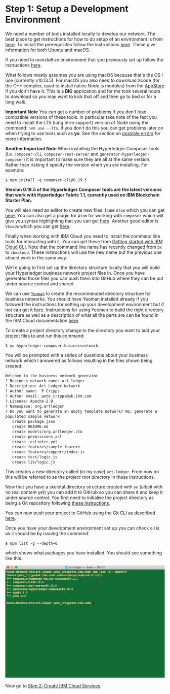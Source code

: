 # Step 1: Setup a Development Environment
We need a number of tools installed locally to develop our network. The best place to get instructions for how to do setup of an environment is from [here](https://console.bluemix.net/docs/services/blockchain/develop_install.html#installing-a-development-environment). To install the prerequisites follow the instructions [here](https://hyperledger.github.io/composer/latest/installing/installing-prereqs.html). These give information for both Ubuntu and macOS.

If you need to *uninstall* an environment that you previously set up follow the instructions [here](https://hyperledger.github.io/composer/latest/installing/uninstall-dev-env).

What follows mostly assumes you are using macOS because that's the OS I use (currently v10.13.5). For macOS you also need to download Xcode (for the C++ compiler, used to install native Node.js modules) from the [AppStore](https://itunes.apple.com/bm/app/xcode/id497799835?mt=12) if you don't have it. This is a **BIG** application and for me took several hours to download so you may want to kick that off and then go to bed or for a long walk.

**Important Note** You can get a number of problems if you don't load compatible versions of these tools. In particular take note of the fact you need to install the LTS (long term support) version of Node using the command: `nvm use --lts`. If you don't do this you can get problems later on when trying to use tools such as **yo**. See the section on [possible errors](../docs/Possible%20Errors.md) for more information.

**Another Important Note** When installing the Hyperledger Composer tools (i.e. `composer-cli`, `composer-rest-server` and `generator-hyperledger-composer`) it is important to make sure they are all at the same version. Rather than risking it specify the version when you are installing. For example:

```
$ npm install -g composer-cli@0.19.5
```

**Version 0.19.5 of the Hyperledger Composer tools are the latest versions that work with Hyperledger Fabric 1.1, currently used on IBM Blockchain Starter Plan.**

You will also need an editor to create new files. I use `Atom` which you can get [here](https://atom.io). You can also get a plugin for `Atom` for working with `composer` which will give you syntax highlighting that you can get [here](https://github.com/hyperledger/composer-atom-plugin). Another good editor is `VScode` which you can get [here](https://code.visualstudio.com/download).

Finally when working with IBM Cloud you need to install the command line tools for interacting with it. You can get these from [Getting started with IBM Cloud CLI](https://console.bluemix.net/docs/cli/reference/bluemix_cli/get_started.html). Note that the command line name has recently changed from `bx` to `ibmcloud`. These instructions will use the new name but the previous one should work in the same way.

We're going to first set up the directory structure locally that you will build your Hyperledger business network project files in. Once you have generated those files you can push them into GitHub where they can be put under source control and shared.

We can use [`Yeoman`](http://yeoman.io/) to create the recommended directory structure for business networks. You should have Yeoman installed already if you followed the instructions for setting up your development environment but if not can get it [here](http://yeoman.io/). Instructions for using Yeoman to build the right directory structure as well as a description of what all the parts are can be found in the IBM Cloud documentation [here](https://ibm-blockchain.github.io/develop/business-network/bnd-create).

To create a project directory change to the directory you want to add your project files to and run this command:
```
$ yo hyperledger-composer:businessnetwork
```
You will be prompted with a series of questions about your business network which I answered as follows resulting in the files shown being created:
```
Welcome to the business network generator
? Business network name: art-ledger
? Description: Art Ledger Network
? Author name:  P Cripps
? Author email: pete_cripps@uk.ibm.com
? License: Apache-2.0
? Namespace: org.artledger
? Do you want to generate an empty template network? No: generate a populated sample network
   create package.json
   create README.md
   create models/org.artledger.cto
   create permissions.acl
   create .eslintrc.yml
   create features/sample.feature
   create features/support/index.js
   create test/logic.js
   create lib/logic.js
```

This creates a new directory called (in my case) `art-ledger`. From now on this will be referred to as the *project root directory* in these instructions.

Now that you have a skeletal directory structure created with `yo` (albeit with no real content yet) you can add it to GitHub so you can share it and keep it under source control. You first need to initialise the project directory as being a Git repository following [these instructions](https://git-scm.com/book/en/v2/Git-Basics-Getting-a-Git-Repository).

You can now push your project to GitHub using the Git CLI as described [here](https://help.github.com/articles/adding-an-existing-project-to-github-using-the-command-line/).

Once you have your development environment set up you can check all is as it should be by issuing the commend:
```
$ npm list -g --depth=0
```
which shows what packages you have installed. You should see something like this.

![npm list](../images/NPM%20List.png "npm list")

Now go to [Step 2: Create IBM Cloud Services](../docs/02%20Cloud%20Services.md).
